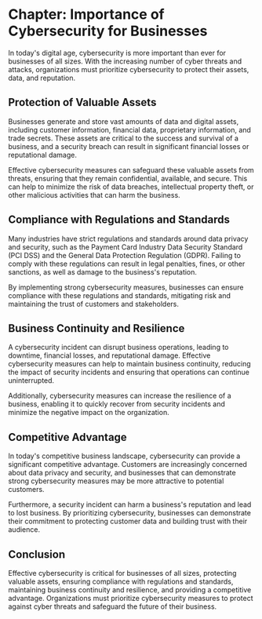 Chapter: Importance of Cybersecurity for Businesses
===================================================

In today's digital age, cybersecurity is more important than ever for businesses of all sizes. With the increasing number of cyber threats and attacks, organizations must prioritize cybersecurity to protect their assets, data, and reputation.

Protection of Valuable Assets
-----------------------------

Businesses generate and store vast amounts of data and digital assets, including customer information, financial data, proprietary information, and trade secrets. These assets are critical to the success and survival of a business, and a security breach can result in significant financial losses or reputational damage.

Effective cybersecurity measures can safeguard these valuable assets from threats, ensuring that they remain confidential, available, and secure. This can help to minimize the risk of data breaches, intellectual property theft, or other malicious activities that can harm the business.

Compliance with Regulations and Standards
-----------------------------------------

Many industries have strict regulations and standards around data privacy and security, such as the Payment Card Industry Data Security Standard (PCI DSS) and the General Data Protection Regulation (GDPR). Failing to comply with these regulations can result in legal penalties, fines, or other sanctions, as well as damage to the business's reputation.

By implementing strong cybersecurity measures, businesses can ensure compliance with these regulations and standards, mitigating risk and maintaining the trust of customers and stakeholders.

Business Continuity and Resilience
----------------------------------

A cybersecurity incident can disrupt business operations, leading to downtime, financial losses, and reputational damage. Effective cybersecurity measures can help to maintain business continuity, reducing the impact of security incidents and ensuring that operations can continue uninterrupted.

Additionally, cybersecurity measures can increase the resilience of a business, enabling it to quickly recover from security incidents and minimize the negative impact on the organization.

Competitive Advantage
---------------------

In today's competitive business landscape, cybersecurity can provide a significant competitive advantage. Customers are increasingly concerned about data privacy and security, and businesses that can demonstrate strong cybersecurity measures may be more attractive to potential customers.

Furthermore, a security incident can harm a business's reputation and lead to lost business. By prioritizing cybersecurity, businesses can demonstrate their commitment to protecting customer data and building trust with their audience.

Conclusion
----------

Effective cybersecurity is critical for businesses of all sizes, protecting valuable assets, ensuring compliance with regulations and standards, maintaining business continuity and resilience, and providing a competitive advantage. Organizations must prioritize cybersecurity measures to protect against cyber threats and safeguard the future of their business.
